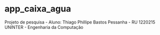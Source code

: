 # app_caixa_agua

Projeto de pesquisa - Aluno: Thiago Phillipe Bastos Pessanha - RU 1220215
UNINTER - Engenharia da Computação